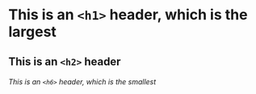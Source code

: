 # <h1>This is an `<h1>` header, which is the largest</h1>
## This is an `<h2>` header
###### This is an `<h6>` header, which is the smallest

